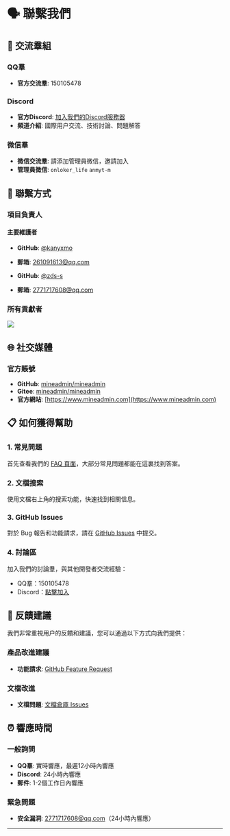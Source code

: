 # 🗣️ 聯繫我們

## 💬 交流羣組

### QQ羣
- **官方交流羣**: 150105478

### Discord
- **官方Discord**: [加入我們的Discord服務器](https://discord.gg/9jEyY6SC)
- **頻道介紹**: 國際用户交流、技術討論、問題解答

### 微信羣
- **微信交流羣**: 請添加管理員微信，邀請加入
- **管理員微信**: `onloker_life` `anmyt-m`

## 📧 聯繫方式

### 項目負責人

#### 主要維護者

- **GitHub**: [@kanyxmo](https://github.com/kanyxmo)
- **郵箱**: 261091613@qq.com

- **GitHub**: [@zds-s](https://github.com/zds-s)
- **郵箱**: 2771717608@qq.com

### 所有貢獻者

<img src="https://contrib.rocks/image?repo=mineadmin/mineadmin" />

## 🌐 社交媒體

### 官方賬號
- **GitHub**: [mineadmin/mineadmin](https://github.com/mineadmin/mineadmin)
- **Gitee**: [mineadmin/mineadmin](https://gitee.com/mineadmin/mineadmin)
- **官方網站**: [https://www.mineadmin.com](https://www.mineadmin.com)

## 📋 如何獲得幫助

### 1. 常見問題
首先查看我們的 [FAQ 頁面](/faq/)，大部分常見問題都能在這裏找到答案。

### 2. 文檔搜索
使用文檔右上角的搜索功能，快速找到相關信息。

### 3. GitHub Issues
對於 Bug 報告和功能請求，請在 [GitHub Issues](https://github.com/mineadmin/mineadmin/issues) 中提交。

### 4. 討論區
加入我們的討論羣，與其他開發者交流經驗：
- QQ羣：150105478
- Discord：[點擊加入](https://discord.gg/9jEyY6SC)

## 📝 反饋建議

我們非常重視用户的反饋和建議，您可以通過以下方式向我們提供：

### 產品改進建議
- **功能請求**: [GitHub Feature Request](https://github.com/mineadmin/mineadmin/issues/new)

### 文檔改進
- **文檔問題**: [文檔倉庫 Issues](https://github.com/mineadmin/doc-v3/issues)


## ⏰ 響應時間

### 一般詢問
- **QQ羣**: 實時響應，最遲12小時內響應
- **Discord**: 24小時內響應
- **郵件**: 1-2個工作日內響應

### 緊急問題
- **安全漏洞**: 2771717608@qq.com（24小時內響應）

---